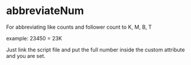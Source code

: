 # abbreviateNum
For abbreviating like counts and follower count to K, M, B, T 

example: 23450 = 23K

Just link the script file and put the full number inside the custom attribute and you are set.
